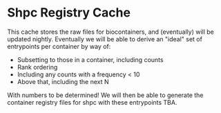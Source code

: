 # Shpc Registry Cache

This cache stores the raw files for biocontainers, and (eventually) will be updated nightly.
Eventually we will be able to derive an "ideal" set of entrypoints per container by way of:

- Subsetting to those in a container, including counts
- Rank ordering
- Including any counts with a frequency < 10
- Above that, including the next N

With numbers to be determined! We will then be able to generate the container
registry files for shpc with these entrypoints TBA.


